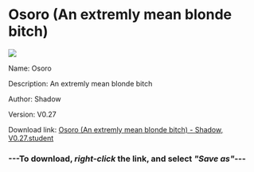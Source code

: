 # Osoro (An extremly mean blonde bitch)

<img src = "https://raw.githubusercontent.com/Arbiter1223/Koukou-Gurashi-Custom-Students/master/Students/Files/Osoro%20(An%20extremly%20mean%20blonde%20bitch).png">

Name: Osoro

Description: An extremly mean blonde bitch

Author: Shadow

Version: V0.27

Download link: <a href="https://raw.githubusercontent.com/Arbiter1223/Koukou-Gurashi-Custom-Students/master/Students/Files/Osoro%20(An%20extremly%20mean%20blonde%20bitch)%20-%20Shadow%2C%20V0.27.student">Osoro (An extremly mean blonde bitch) - Shadow, V0.27.student</a>

### ---**To download, _right-click_ the link, and select _"Save as"_**---

